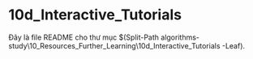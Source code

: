 # 10d_Interactive_Tutorials

Đây là file README cho thư mục $(Split-Path algorithms-study\10_Resources_Further_Learning\10d_Interactive_Tutorials -Leaf).
